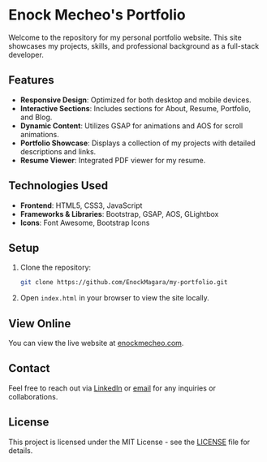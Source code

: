 # Enock Mecheo's Portfolio

Welcome to the repository for my personal portfolio website. This site showcases my projects, skills, and professional background as a full-stack developer.

## Features

- **Responsive Design**: Optimized for both desktop and mobile devices.
- **Interactive Sections**: Includes sections for About, Resume, Portfolio, and Blog.
- **Dynamic Content**: Utilizes GSAP for animations and AOS for scroll animations.
- **Portfolio Showcase**: Displays a collection of my projects with detailed descriptions and links.
- **Resume Viewer**: Integrated PDF viewer for my resume.

## Technologies Used

- **Frontend**: HTML5, CSS3, JavaScript
- **Frameworks & Libraries**: Bootstrap, GSAP, AOS, GLightbox
- **Icons**: Font Awesome, Bootstrap Icons

## Setup

1. Clone the repository:
   ```bash
   git clone https://github.com/EnockMagara/my-portfolio.git
   ```
2. Open `index.html` in your browser to view the site locally.

## View Online

You can view the live website at [enockmecheo.com](https://enockmecheo.com/).

## Contact

Feel free to reach out via [LinkedIn](https://www.linkedin.com/in/enock-mecheo-56390b1a6/) or [email](mailto:emm10042@nyu.edu) for any inquiries or collaborations.

## License

This project is licensed under the MIT License - see the [LICENSE](LICENSE) file for details.
